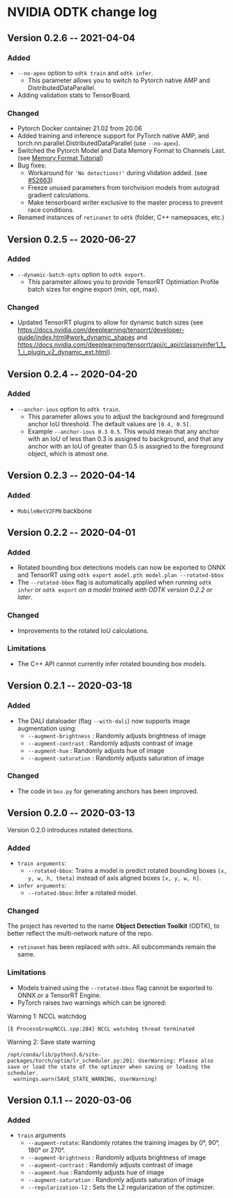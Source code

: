 # NVIDIA ODTK change log

## Version 0.2.6 -- 2021-04-04

### Added
* `--no-apex` option to `odtk train` and `odtk infer`.
  * This parameter allows you to switch to Pytorch native AMP and DistributedDataParallel.
* Adding validation stats to TensorBoard.

### Changed
* Pytorch Docker container 21.02 from 20.06
* Added training and inference support for PyTorch native AMP, and torch.nn.parallel.DistributedDataParallel (use `--no-apex`).
* Switched the Pytorch Model and Data Memory Format to Channels Last. (see [Memory Format Tutorial](https://pytorch.org/tutorials/intermediate/memory_format_tutorial.html))
* Bug fixes:
  * Workaround for `'No detections!'` during vlidation added. (see [#52663](https://github.com/pytorch/pytorch/issues/52663))
  * Freeze unused parameters from torchvision models from autograd gradient calculations.
  * Make tensorboard writer exclusive to the master process to prevent race conditions.
* Renamed instances of `retinanet` to `odtk` (folder, C++ namepsaces, etc.)


## Version 0.2.5 -- 2020-06-27

### Added
* `--dynamic-batch-opts` option to `odtk export`.
  * This parameter allows you to provide TensorRT Optimiation Profile batch sizes for engine export (min, opt, max).

### Changed
* Updated TensorRT plugins to allow for dynamic batch sizes (see https://docs.nvidia.com/deeplearning/tensorrt/developer-guide/index.html#work_dynamic_shapes and https://docs.nvidia.com/deeplearning/tensorrt/api/c_api/classnvinfer1_1_1_i_plugin_v2_dynamic_ext.html).


## Version 0.2.4 -- 2020-04-20

### Added
* `--anchor-ious` option to `odtk train`.
  * This parameter allows you to adjust the background and foreground anchor IoU threshold. The default values are `[0.4, 0.5].` 
  * Example `--anchor-ious 0.3 0.5`. This would mean that any anchor with an IoU of less than 0.3 is assigned to background, 
  and that any anchor with an IoU of greater than 0.5 is assigned to the foreground object, which is atmost one.

## Version 0.2.3 -- 2020-04-14

### Added
* `MobileNetV2FPN` backbone

## Version 0.2.2 -- 2020-04-01

### Added
* Rotated bounding box detections models can now be exported to ONNX and TensorRT using `odtk export model.pth model.plan --rotated-bbox`
* The `--rotated-bbox` flag is automatically applied when running `odtk infer` or `odtk export` _on a model trained with ODTK version 0.2.2 or later_. 

### Changed

* Improvements to the rotated IoU calculations.

### Limitations

* The C++ API cannot currently infer rotated bounding box models.

## Version 0.2.1 -- 2020-03-18

### Added
* The DALI dataloader (flag `--with-dali`) now supports image augmentation using:
   * `--augment-brightness` : Randomly adjusts brightness of image
   * `--augment-contrast` : Randomly adjusts contrast of image
   * `--augment-hue` : Randomly adjusts hue of image
   * `--augment-saturation` : Randomly adjusts saturation of image

### Changed
* The code in `box.py` for generating anchors has been improved.

## Version 0.2.0 -- 2020-03-13

Version 0.2.0 introduces rotated detections.

### Added
* `train arguments`:
  * `--rotated-bbox`: Trains a model is predict rotated bounding boxes `[x, y, w, h, theta]` instead of axis aligned boxes `[x, y, w, h]`.
* `infer arguments`:
  * `--rotated-bbox`: Infer a rotated model.

### Changed
The project has reverted to the name **Object Detection Toolkit** (ODTK), to better reflect the multi-network nature of the repo.
* `retinanet` has been replaced with `odtk`. All subcommands remain the same. 

### Limitations
* Models trained using the `--rotated-bbox` flag cannot be exported to ONNX or a TensorRT Engine.
* PyTorch raises two warnings which can be ignored:

Warning 1: NCCL watchdog
```
[E ProcessGroupNCCL.cpp:284] NCCL watchdog thread terminated
```

Warning 2: Save state warning
```
/opt/conda/lib/python3.6/site-packages/torch/optim/lr_scheduler.py:201: UserWarning: Please also save or load the state of the optimzer when saving or loading the scheduler.
  warnings.warn(SAVE_STATE_WARNING, UserWarning)
```

## Version 0.1.1 -- 2020-03-06

### Added
 * `train` arguments
   * `--augment-rotate`: Randomly rotates the training images by 0&deg;, 90&deg;, 180&deg; or 270&deg;.
   * `--augment-brightness` : Randomly adjusts brightness of image
   * `--augment-contrast` : Randomly adjusts contrast of image
   * `--augment-hue` : Randomly adjusts hue of image
   * `--augment-saturation` : Randomly adjusts saturation of image
   * `--regularization-l2` : Sets the L2 regularization of the optimizer.
